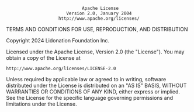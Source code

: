                                  Apache License
                           Version 2.0, January 2004
                        http://www.apache.org/licenses/

TERMS AND CONDITIONS FOR USE, REPRODUCTION, AND DISTRIBUTION

Copyright 2024 Lidonation Foundation Inc.

Licensed under the Apache License, Version 2.0 (the "License").
You may obtain a copy of the License at

    http://www.apache.org/licenses/LICENSE-2.0

Unless required by applicable law or agreed to in writing, software distributed under the License is distributed on an "AS IS" BASIS, WITHOUT WARRANTIES OR CONDITIONS OF ANY KIND, either express or implied. See the License for the specific language governing permissions and limitations under the License.